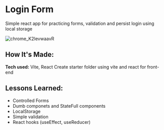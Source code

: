 # Login Form
Simple react app for practicing forms, validation and persist login using local storage

![chrome_K2IevwaavR](https://user-images.githubusercontent.com/97417405/218234054-0a5c5629-df53-4697-bb69-9dcaef968376.gif)

## How It's Made:

**Tech used:** Vite, React
Create starter folder using vite and react for front-end

## Lessons Learned:

- Controlled Forms
- Dumb componets and StateFull components
- LocalStorage
- Simple validation
- React hooks (useEffect, useReducer)

